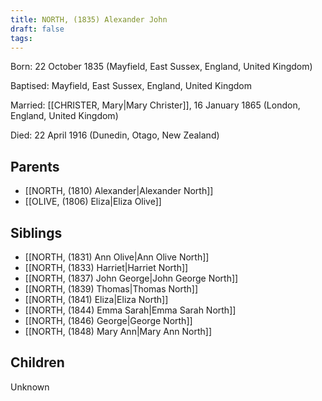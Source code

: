 ```yaml
---
title: NORTH, (1835) Alexander John
draft: false
tags:
---
```

Born: 22 October 1835 (Mayfield, East Sussex, England, United Kingdom)

Baptised: Mayfield, East Sussex, England, United Kingdom

Married: [[CHRISTER, Mary|Mary Christer]], 16 January 1865 (London, England, United Kingdom)

Died: 22 April 1916 (Dunedin, Otago, New Zealand)

## Parents
- [[NORTH, (1810) Alexander|Alexander North]]
- [[OLIVE, (1806) Eliza|Eliza Olive]]

## Siblings
- [[NORTH, (1831) Ann Olive|Ann Olive North]]
- [[NORTH, (1833) Harriet|Harriet North]]
- [[NORTH, (1837) John George|John George North]]
- [[NORTH, (1839) Thomas|Thomas North]]
- [[NORTH, (1841) Eliza|Eliza North]]
- [[NORTH, (1844) Emma Sarah|Emma Sarah North]]
- [[NORTH, (1846) George|George North]]
- [[NORTH, (1848) Mary Ann|Mary Ann North]]

## Children
Unknown